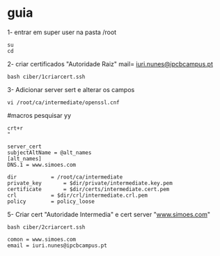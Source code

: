 # guia

1- entrar em super user na pasta /root

    su
    cd

2- criar certificados "Autoridade Raiz"
mail= iuri.nunes@ipcbcampus.pt

    bash ciber/1criarcert.ssh  

3- Adicionar server sert e alterar os campos 

    vi /root/ca/intermediate/openssl.cnf

#macros pesquisar yy

    crt+r
    "

    server_cert
    subjectAltName = @alt_names
    [alt_names]
    DNS.1 = www.simoes.com

    dir 		  = /root/ca/intermediate
    private_key 	  = $dir/private/intermediate.key.pem
    certificate 	  = $dir/certs/intermediate.cert.pem
    crl 	 	  = $dir/crl/intermediate.crl.pem
    policy 	  	  = policy_loose

5- Criar cert "Autoridade Intermedia" e cert server "www.simoes.com"

    bash ciber/2criarcert.ssh  

    comon = www.simoes.com
    email = iuri.nunes@ipcbcampus.pt
